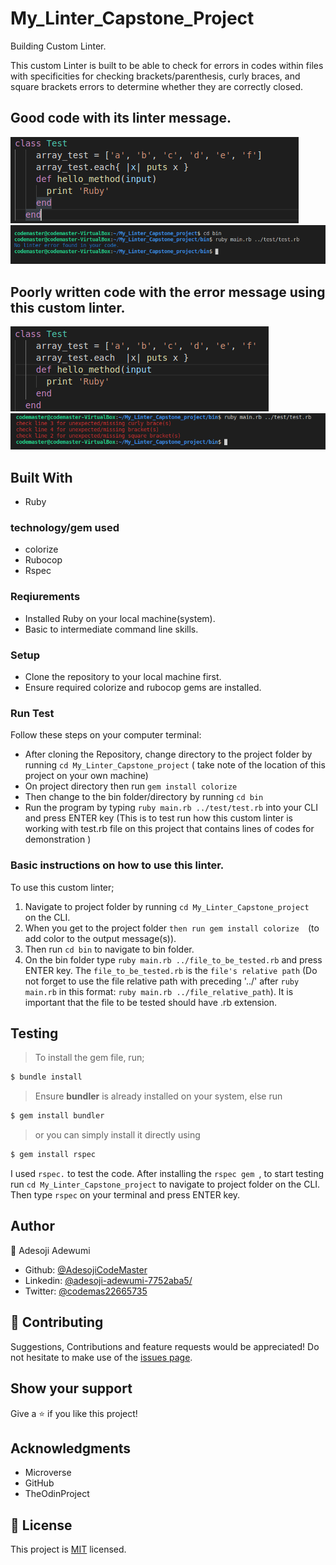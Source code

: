 # My_Linter_Capstone_Project
Building Custom Linter.

This custom Linter is built to be able to check for errors in codes within files with specificities for checking brackets/parenthesis, curly braces, and square brackets errors to determine whether they are correctly closed.
## Good code with its linter message.
![screenshot](assets/img/Screenshot_goodcode.png)
![screenshot](assets/img/Screenshot_goodmsg.png) 
## Poorly written code with the error message using this custom linter.
![screenshot](assets/img/Screenshot_badcode.png)
![screenshot](assets/img/Screenshot_badmsg.png)
## Built With
- Ruby
### technology/gem used
- colorize
- Rubocop
- Rspec
### Reqiurements
- Installed Ruby on your local machine(system).
- Basic to intermediate command line skills.
### Setup
- Clone the repository to your local machine first.
- Ensure required colorize and rubocop gems are installed.
### Run Test
Follow these steps on your computer terminal:
- After cloning the Repository, change directory to the project folder by running  ``` cd My_Linter_Capstone_project ``` ( take note of the location of this project on your own machine)
- On project directory then run  ``` gem install colorize ```
- Then change to the bin folder/directory by running ``` cd bin ```
- Run the program by typing ``` ruby main.rb ../test/test.rb ``` into your CLI and press ENTER key (This is to test run how this custom linter is working with test.rb file on this project that contains lines of codes for demonstration )

### Basic instructions on how to use this linter.
 To use this custom linter; 
 1. Navigate to project folder by running ```cd My_Linter_Capstone_project ``` on the CLI.
 2. When you get to the project folder ```then run gem install colorize  ```(to add color to the output message(s)).
 3. Then run ``` cd bin ``` to navigate to bin folder.
 4. On the bin folder type ``` ruby main.rb ../file_to_be_tested.rb ``` and press ENTER key. The ``` file_to_be_tested.rb ``` is the ``` file's relative path ``` (Do not forget to use the file relative path with preceding '../' after ``` ruby main.rb ``` in this format: ``` ruby main.rb ../file_relative_path ```). It is important that the file to be tested should have .rb extension.
 ## Testing
 > To install the gem file, run;
~~~bash
$ bundle install 
~~~
> Ensure **bundler** is already installed on your system, else run
~~~bash
$ gem install bundler 
~~~
> or you can simply install it directly using 
~~~bash
$ gem install rspec 
~~~
I used ```rspec.``` to test the code. After installing the ```rspec gem ```, to start testing run ```cd My_Linter_Capstone_project``` to navigate to project folder on the CLI. Then type `rspec` on your terminal and press ENTER key.
## Author
👤 Adesoji Adewumi
- Github: [@AdesojiCodeMaster](https://github.com/AdesojiCodeMaster)
- Linkedin: [@adesoji-adewumi-7752aba5/](https://www.linkedin.com/in/adesoji-adewumi)
- Twitter: [@codemas22665735](https://twitter.com/codemas22665735)

## 🤝 Contributing
Suggestions, Contributions and feature requests would be appreciated!
Do not hesitate to make use of the [issues page](https://github.com/AdesojiCodeMaster/My_Linter_Capstone_project/issues).
## Show your support
Give a ⭐️ if you like this project!
## Acknowledgments
- Microverse
- GitHub
- TheOdinProject
## 📝 License
This project is [MIT](LICENSE) licensed.
